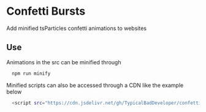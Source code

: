 # Confetti Bursts

Add minified tsParticles confetti animations to websites

## Use

Animations in the src can be minified through

```bash
  npm run minify
```

Minified scripts can also be accessed through a CDN like the example below

```bash
  <script src="https://cdn.jsdelivr.net/gh/TypicalBadDeveloper/confetti-bursts/min/red.min.js"></script>
```